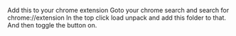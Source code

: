 Add this to your chrome extension
Goto your chrome search and search for chrome://extension
In the top click load unpack and add this folder to that.
And then toggle the button on.

